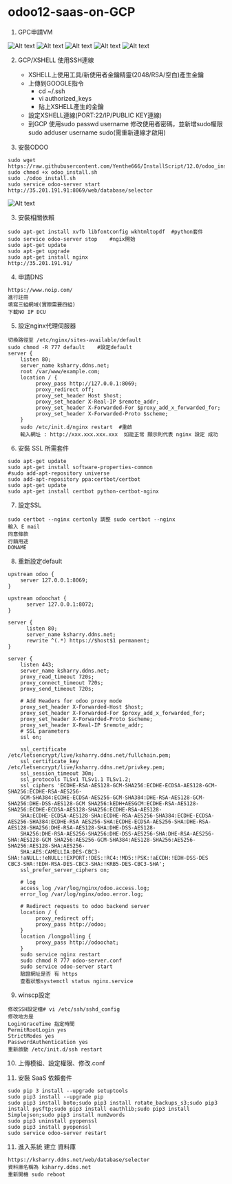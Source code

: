 # odoo12-saas-on-GCP

1.  GPC申請VM

![Alt text](https://github.com/ksharry/odoo-memo/blob/main/png/odoo12/1.png)
![Alt text](https://github.com/ksharry/odoo-memo/blob/main/png/odoo12/2.png)
![Alt text](https://github.com/ksharry/odoo-memo/blob/main/png/odoo12/7.png)
![Alt text](https://github.com/ksharry/odoo-memo/blob/main/png/odoo12/4.png)
![Alt text](https://github.com/ksharry/odoo-memo/blob/main/png/odoo12/5.png)

2.  GCP/XSHELL 使用SSH連線
    + XSHELL上使用工具/新使用者金鑰精靈(2048/RSA/空白)產生金鑰
    + 上傳到GOOGLE指令
      + cd ~/.ssh
      + vi authorized_keys
      + 貼上XSHELL產生的金鑰
    + 設定XSHELL連線(PORT:22/IP/PUBLIC KEY連線)
    + 到GCP 使用sudo passwd username 修改使用者密碼，並新增sudo權限 sudo adduser username sudo(需重新連線才啟用)

3.  安裝ODOO
  > 
    sudo wget https://raw.githubusercontent.com/Yenthe666/InstallScript/12.0/odoo_install.sh
    sudo chmod +x odoo_install.sh
    sudo ./odoo_install.sh
    sudo service odoo-server start
    http://35.201.191.91:8069/web/database/selector
    
![Alt text](https://github.com/ksharry/odoo-memo/blob/main/png/odoo12/6.png)

3.  安裝相關依賴
  > 
    sudo apt-get install xvfb libfontconfig wkhtmltopdf  #python套件
    sudo service odoo-server stop    #ngix開始
    sudo apt-get update
    sudo apt-get upgrade
    sudo apt-get install nginx
    http://35.201.191.91/

4. 申請DNS
  > 
    https://www.noip.com/
    進行註冊
    填寫三組網域(實際需要四組)
    下載NO IP DCU

5. 設定nginx代理伺服器
  > 
    切換路徑至 /etc/nginx/sites-available/default
    sudo chmod -R 777 default    #設定default
    server {
        listen 80;
        server_name ksharry.ddns.net;
        root /var/www/example.com;
        location / {
             proxy_pass http://127.0.0.1:8069;
             proxy_redirect off;
             proxy_set_header Host $host;
             proxy_set_header X-Real-IP $remote_addr;
             proxy_set_header X-Forwarded-For $proxy_add_x_forwarded_for;
             proxy_set_header X-Forwarded-Proto $scheme;
        }
        sudo /etc/init.d/nginx restart  #重啟
        輸入網址 : http://xxx.xxx.xxx.xxx  如能正常 顯示則代表 nginx 設定 成功
       
6. 安裝 SSL 所需套件
  > 
    sudo apt-get update
    sudo apt-get install software-properties-common
    #sudo add-apt-repository universe
    sudo add-apt-repository ppa:certbot/certbot
    sudo apt-get update
    sudo apt-get install certbot python-certbot-nginx

7. 設定SSL
  > 
    sudo certbot --nginx certonly 調整 sudo certbot --nginx
    輸入 E mail
    同意條款
    行銷用途
    DONAME

8. 重新設定default
  > 
    upstream odoo {
        server 127.0.0.1:8069;
    }
  
    upstream odoochat {
          server 127.0.0.1:8072;
    }

    server {
          listen 80;
          server_name ksharry.ddns.net;
          rewrite ^(.*) https://$host$1 permanent;
    }

    server {
        listen 443;
        server_name ksharry.ddns.net;
        proxy_read_timeout 720s;
        proxy_connect_timeout 720s;
        proxy_send_timeout 720s;

        # Add Headers for odoo proxy mode
        proxy_set_header X-Forwarded-Host $host;
        proxy_set_header X-Forwarded-For $proxy_add_x_forwarded_for;
        proxy_set_header X-Forwarded-Proto $scheme;
        proxy_set_header X-Real-IP $remote_addr;
        # SSL parameters
        ssl on;
        
        ssl_certificate /etc/letsencrypt/live/ksharry.ddns.net/fullchain.pem;
        ssl_certificate_key /etc/letsencrypt/live/ksharry.ddns.net/privkey.pem;
        ssl_session_timeout 30m;
        ssl_protocols TLSv1 TLSv1.1 TLSv1.2;
        ssl_ciphers 'ECDHE-RSA-AES128-GCM-SHA256:ECDHE-ECDSA-AES128-GCM-SHA256:ECDHE-RSA-AES256-
        GCM-SHA384:ECDHE-ECDSA-AES256-GCM-SHA384:DHE-RSA-AES128-GCM-SHA256:DHE-DSS-AES128-GCM SHA256:kEDH+AESGCM:ECDHE-RSA-AES128-SHA256:ECDHE-ECDSA-AES128-SHA256:ECDHE-RSA-AES128-
        SHA:ECDHE-ECDSA-AES128-SHA:ECDHE-RSA-AES256-SHA384:ECDHE-ECDSA-AES256-SHA384:ECDHE-RSA AES256-SHA:ECDHE-ECDSA-AES256-SHA:DHE-RSA-AES128-SHA256:DHE-RSA-AES128-SHA:DHE-DSS-AES128-
        SHA256:DHE-RSA-AES256-SHA256:DHE-DSS-AES256-SHA:DHE-RSA-AES256-SHA:AES128-GCM SHA256:AES256-GCM-SHA384:AES128-SHA256:AES256-SHA256:AES128-SHA:AES256-
        SHA:AES:CAMELLIA:DES-CBC3-SHA:!aNULL:!eNULL:!EXPORT:!DES:!RC4:!MD5:!PSK:!aECDH:!EDH-DSS-DES CBC3-SHA:!EDH-RSA-DES-CBC3-SHA:!KRB5-DES-CBC3-SHA';
        ssl_prefer_server_ciphers on;

        # log
        access_log /var/log/nginx/odoo.access.log;
        error_log /var/log/nginx/odoo.error.log;

        # Redirect requests to odoo backend server
        location / {
             proxy_redirect off;
             proxy_pass http://odoo;
        }
        location /longpolling {
             proxy_pass http://odoochat;
        }
        sudo service nginx restart
        sudo chmod R 777 odoo-server.conf
        sudo service odoo-server start
        驗證網址是否 有 https
        查看狀態systemctl status nginx.service

9. winscp設定
  > 
    修改SSH設定檔# vi /etc/ssh/sshd_config
    修改地方是
    LoginGraceTime 指定時間
    PermitRootLogin yes
    StrictModes yes
    PasswordAuthentication yes
    重新啟動 /etc/init.d/ssh restart
    
10. 上傳模組、設定權限、修改.conf

11. 安裝 SaaS 依賴套件
  > 
    sudo pip 3 install --upgrade setuptools
    sudo pip3 install --upgrade pip
    sudo pip3 install boto;sudo pip3 install rotate_backups_s3;sudo pip3 install pysftp;sudo pip3 install oauthlib;sudo pip3 install Simplejson;sudo pip3 install num2words
    sudo pip3 uninstall pyopenssl
    sudo pip3 install pyopenssl
    sudo service odoo-server restart

11. 進入系統 建立 資料庫
  > 
    https://ksharry.ddns.net/web/database/selector
    資料庫名稱為 ksharry.ddns.net
    重新開機 sudo reboot
